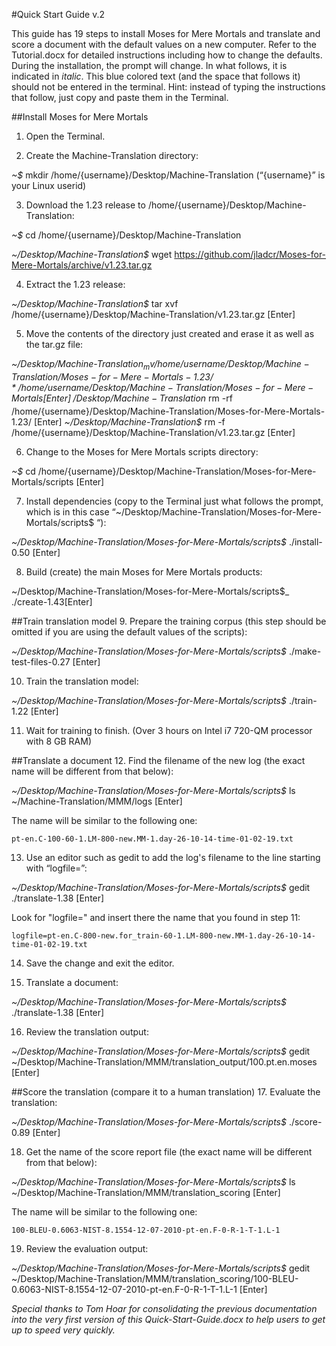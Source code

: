 #Quick Start Guide v.2

This guide has 19 steps to install Moses for Mere Mortals and translate and score a document with the default values on a new computer. Refer to the Tutorial.docx for detailed instructions including how to change the defaults. During the installation, the prompt will change. In what follows, it is indicated in _italic_. This blue colored text (and the space that follows it) should not be entered in the terminal. Hint: instead of typing the instructions that follow, just copy and paste them in the Terminal.

##Install Moses for Mere Mortals 
1. Open the Terminal.

2. Create the Machine-Translation directory:

  _~$_ mkdir /home/{username}/Desktop/Machine-Translation (“{username}” is your Linux userid)
  
3. Download the 1.23 release to /home/{username}/Desktop/Machine-Translation:

  _~$_ cd /home/{username}/Desktop/Machine-Translation
  
  _~/Desktop/Machine-Translation$_ wget https://github.com/jladcr/Moses-for-Mere-Mortals/archive/v1.23.tar.gz
  
4. Extract the 1.23 release:
 
  _~/Desktop/Machine-Translation$_ tar xvf /home/{username}/Desktop/Machine-Translation/v1.23.tar.gz [Enter]
  
5. Move the contents of the directory just created and erase it as well as the tar.gz file:

  _~/Desktop/Machine-Translation$_ mv /home/{username}/Desktop/Machine-Translation/Moses-for-Mere-Mortals-1.23/* /home/{username}/Desktop/Machine-Translation/Moses-for-Mere-Mortals [Enter]
  _~/Desktop/Machine-Translation$_ rm -rf /home/{username}/Desktop/Machine-Translation/Moses-for-Mere-Mortals-1.23/ [Enter]
  _~/Desktop/Machine-Translation$_ rm -f /home/{username}/Desktop/Machine-Translation/v1.23.tar.gz [Enter]
   
6. Change to the Moses for Mere Mortals scripts directory:

  _~$_ cd /home/{username}/Desktop/Machine-Translation/Moses-for-Mere-Mortals/scripts [Enter]
  
7. Install dependencies (copy to the Terminal just what follows the prompt, which is in this case “~/Desktop/Machine-Translation/Moses-for-Mere-Mortals/scripts$ “):

  _~/Desktop/Machine-Translation/Moses-for-Mere-Mortals/scripts$_ ./install-0.50 [Enter]
  
8. Build (create) the main Moses for Mere Mortals products:

  ~/Desktop/Machine-Translation/Moses-for-Mere-Mortals/scripts$_ ./create-1.43[Enter]
  
##Train translation model 
9. Prepare the training corpus (this step should be omitted if you are using the default values of the scripts): 

  _~/Desktop/Machine-Translation/Moses-for-Mere-Mortals/scripts$_ ./make-test-files-0.27 [Enter]
   
10. Train the translation model:

  _~/Desktop/Machine-Translation/Moses-for-Mere-Mortals/scripts$_ ./train-1.22 [Enter]
  
11. Wait for training to finish. (Over 3 hours on Intel i7 720-QM processor with 8 GB RAM)

##Translate a document
12. Find the filename of the new log (the exact name will be different from that below):
 
  _~/Desktop/Machine-Translation/Moses-for-Mere-Mortals/scripts$_ ls ~/Machine-Translation/MMM/logs [Enter]
  
  The name will be similar to the following one:
  
    pt-en.C-100-60-1.LM-800-new.MM-1.day-26-10-14-time-01-02-19.txt
    
13. Use an editor such as gedit to add the log's filename to the line starting with “logfile=”:
 
  _~/Desktop/Machine-Translation/Moses-for-Mere-Mortals/scripts$_ gedit ./translate-1.38 [Enter]
  
  Look for "logfile=" and insert there the name that you found in step 11:
  
    logfile=pt-en.C-800-new.for_train-60-1.LM-800-new.MM-1.day-26-10-14-time-01-02-19.txt
    
14. Save the change and exit the editor.

15. Translate a document:
 
  _~/Desktop/Machine-Translation/Moses-for-Mere-Mortals/scripts$_ ./translate-1.38 [Enter]
  
16. Review the translation output: 

  _~/Desktop/Machine-Translation/Moses-for-Mere-Mortals/scripts$_ gedit \
  ~/Desktop/Machine-Translation/MMM/translation_output/100.pt.en.moses [Enter]
  
##Score the translation (compare it to a human translation)
17. Evaluate the translation:
 
  _~/Desktop/Machine-Translation/Moses-for-Mere-Mortals/scripts$_ ./score-0.89 [Enter]
  
18. Get the name of the score report file (the exact name will be different from that below):
 
  _~/Desktop/Machine-Translation/Moses-for-Mere-Mortals/scripts$_ ls ~/Desktop/Machine-Translation/MMM/translation_scoring [Enter] 

  The name will be similar to the following one:

    100-BLEU-0.6063-NIST-8.1554-12-07-2010-pt-en.F-0-R-1-T-1.L-1 
    
19. Review the evaluation output: 

  _~/Desktop/Machine-Translation/Moses-for-Mere-Mortals/scripts$_ gedit \
~/Desktop/Machine-Translation/MMM/translation_scoring/100-BLEU-0.6063-NIST-8.1554-12-07-2010-pt-en.F-0-R-1-T-1.L-1 [Enter] 

_Special thanks to Tom Hoar for consolidating the previous documentation into the very first version of this Quick-Start-Guide.docx to help users to get up to speed very quickly._
